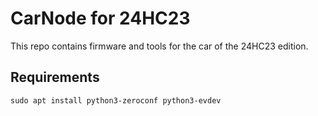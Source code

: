 # CarNode for 24HC23

This repo contains firmware and tools for the car of the 24HC23 edition.

## Requirements

```
sudo apt install python3-zeroconf python3-evdev
```
